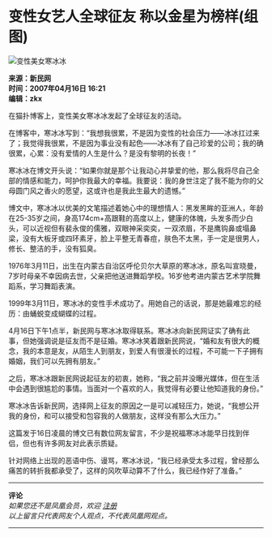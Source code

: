 # 变性女艺人全球征友 称以金星为榜样(组图)

![变性美女寒冰冰](http://img.ifeng.com/res/200704/0416_88615.jpg)

**来源：新民网**  
**时间：2007年04月16日 16:21**  
**编辑：zkx**

在猫扑博客上，变性美女寒冰冰发起了全球征友的活动。

在博客中，寒冰冰写到：“我想我很累，不是因为变性的社会压力——冰冰扛过来了；我觉得我很累，不是因为事业没有起色——冰冰有了自己珍爱的公司；我的确很累，心累：没有爱情的人生是什么？是没有黎明的长夜！”

寒冰冰在博文开头说：“如果你就是那个让我动心并挚爱的他，那么我将尽自己全部的情感和能力，呵护你我最大的幸福。我要说：我的身世注定了我不能为你的父母圆门风之香火的愿望，这或许也是我此生最大的遗憾。”

博文中，寒冰冰以优美的文笔描述着她心中的理想情人：黑发黑眸的亚洲人，年龄在25-35岁之间，身高174cm+高跟鞋的高度以上，健康的体魄，头发多而少白头，可以近视但有裴永俊的儒雅，双眼神采奕奕，一双浓眉，不是鹰钩鼻或塌鼻梁，没有大板牙或四环素牙，脸上平整无青春痘，肤色不太黑，手一定是很男人，修长、整洁的手，没有狐臭。

1976年3月11日，出生在内蒙古自治区呼伦贝尔大草原的寒冰冰，原名叫宣晓曼，7岁时母亲不幸因病去世，父亲把他送进舞蹈学校。16岁他考进内蒙古艺术学院舞蹈系，学习舞蹈表演。

1999年3月11日，寒冰冰的变性手术成功了。用她自己的话说，那是她最难忘的经历：由蛹蜕变成蝴蝶的过程。

4月16日下午1点半，新民网与寒冰冰取得联系。寒冰冰向新民网证实了确有此事，但她强调说是征友而不是征婚。寒冰冰笑着跟新民网说，“婚和友有很大的概念，我的本意是友，从陌生人到朋友，到爱人有很漫长的过程，不可能一下子拥有婚姻，我们可以先拥有朋友。”

之后，寒冰冰跟新民网说起征友的初衷，她称，“我之前并没曝光媒体，但在生活中会遇到很尴尬的事情。当面对一个喜欢的人，我觉得有必要让他知道我的身份。”

寒冰冰告诉新民网，选择网上征友的原因之一是可以减轻压力，她说，“我想公开我的身份，和可以接受和包容我的人做朋友，这样没有那么大压力。”

这篇发于16日凌晨的博文已有数位网友留言，不少是祝福寒冰冰能早日找到伴侣，但也有许多网友对此表示质疑。

针对网络上出现的恶语中伤、谩骂，寒冰冰说，“我已经承受太多过程，曾经那么痛苦的转折我都承受了，这样的风吹草动算不了什么，我已经作好了准备。”

---

**评论**  
*如果您还不是凤凰会员，欢迎 [注册](http://sso.ifeng.com/ssos/register.jsp)*  
*以上留言只代表网友个人观点，不代表凤凰网观点。*

---